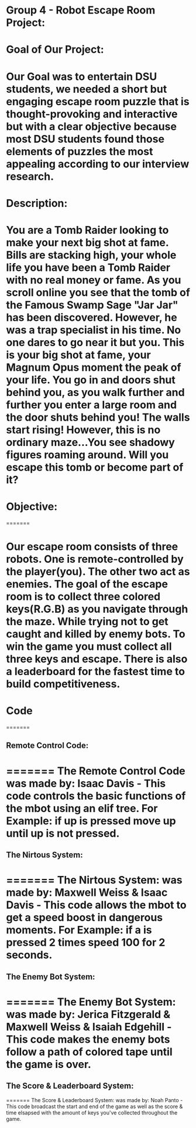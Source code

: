# Group 4 - Robot Escape Room Project:

# Goal of Our Project:

Our Goal was to entertain DSU students, we needed a short but engaging escape room puzzle that is thought-provoking and interactive but with a clear objective because most DSU students found those elements of puzzles the most appealing according to our interview research. 
=======
# Description:
# You are a Tomb Raider looking to make your next big shot at fame. Bills are stacking high, your whole life you have been a Tomb Raider with no real money or fame. As you scroll online you see that the tomb of the Famous Swamp Sage "Jar Jar" has been discovered. However, he was a trap specialist in his time. No one dares to go near it but you. This is your big shot at fame, your Magnum Opus moment the peak of your life. You go in and doors shut behind you, as you walk further and further you enter a large room and the door shuts behind you! The walls start rising! However, this is no ordinary maze...You see shadowy figures roaming around. Will you escape this tomb or become part of it? 
# Objective:
=======
# Our escape room consists of three robots. One is remote-controlled by the player(you). The other two act as enemies. The goal of the escape room is to collect three colored keys(R.G.B) as you navigate through the maze. While trying not to get caught and killed by enemy bots. To win the game you must collect all three keys and escape. There is also a leaderboard for the fastest time to build competitiveness. 
# Code
=======
## Remote Control Code:
=======
The Remote Control Code was made by: Isaac Davis - This code controls the basic functions of the mbot using an elif tree. For Example: if up is pressed move up until up is not pressed.
=======
## The Nirtous System:
=======
The Nirtous System: was made by: Maxwell Weiss & Isaac Davis - This code allows the mbot to get a speed boost in dangerous moments. For Example: if a is pressed 2 times speed 100 for 2 seconds.
=======
## The Enemy Bot System:
=======
The Enemy Bot System: was made by: Jerica Fitzgerald & Maxwell Weiss & Isaiah Edgehill - This code makes the enemy bots follow a path of colored tape until the game is over. 
=======
## The Score & Leaderboard System:
=======
The Score & Leaderboard System: was made by: Noah Panto - This code broadcast the start and end of the game as well as the score & time elsapsed with the amount of keys you've collected throughout the game.
